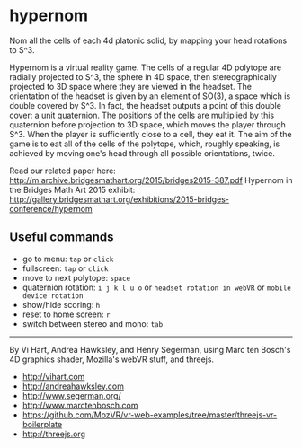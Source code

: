 # hypernom
Nom all the cells of each 4d platonic solid, by mapping your head rotations to S^3. 

Hypernom is a virtual reality game. The cells of a regular 4D polytope are radially projected to S^3, the sphere in 4D space, then stereographically projected to 3D space where they are viewed in the headset. The orientation of the headset is given by an element of SO(3), a space which is double covered by S^3. In fact, the headset outputs a point of this double cover: a unit quaternion. The positions of the cells are multiplied by this quaternion before projection to 3D space, which moves the player through S^3. When the player is sufficiently close to a cell, they eat it. The aim of the game is to eat all of the cells of the polytope, which, roughly speaking, is achieved by moving one's head through all possible orientations, twice.

Read our related paper here: http://m.archive.bridgesmathart.org/2015/bridges2015-387.pdf
Hypernom in the Bridges Math Art 2015 exhibit: http://gallery.bridgesmathart.org/exhibitions/2015-bridges-conference/hypernom

## Useful commands 

- go to menu: ```tap``` or ```click```
- fullscreen: ```tap``` or ```click```
- move to next polytope: ```space```
- quaternion rotation: ```i j k l u o``` or ```headset rotation in webVR``` or ```mobile device rotation```
- show/hide scoring: ```h```
- reset to home screen: ```r```
- switch between stereo and mono: ```tab```

--------------------

By Vi Hart, Andrea Hawksley, and Henry Segerman, using Marc ten Bosch's 4D graphics shader, Mozilla's webVR stuff, and threejs.

- http://vihart.com
- http://andreahawksley.com
- http://www.segerman.org/
- http://www.marctenbosch.com
- https://github.com/MozVR/vr-web-examples/tree/master/threejs-vr-boilerplate
- http://threejs.org
